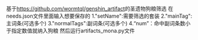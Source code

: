 基于<https://github.com/wormtql/genshin_artifact>的圣遗物狗粮筛选
在needs.json文件里面输入想要保存的
    1."setName":需要筛选的套装
    2."mainTag":主词条(可选多个)
    3."normalTags":副词条(可选多个)
    4.“num”：命中副词条数小于指定数值就纳入狗粮
然后运行artifacts_mona.py文件

